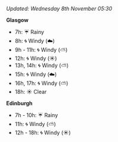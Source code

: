 *Updated: Wednesday 8th November 05:30*

**Glasgow**

* 7h: :umbrella: Rainy
* 8h: :cyclone: Windy (:cloud:)
* 9h - 11h: :cyclone: Windy (:partly_sunny:)
* 12h: :cyclone: Windy (:sunny:)
* 13h, 14h: :cyclone: Windy (:partly_sunny:)
* 15h: :cyclone: Windy (:cloud:)
* 16h, 17h: :cyclone: Windy (:partly_sunny:)
* 18h: :sunny: Clear

**Edinburgh**

* 7h - 10h: :umbrella: Rainy
* 11h: :cyclone: Windy (:partly_sunny:)
* 12h - 18h: :cyclone: Windy (:sunny:)
